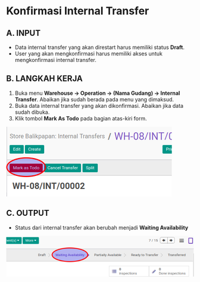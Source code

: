 # Konfirmasi Internal Transfer

## A. INPUT

* Data internal transfer yang akan direstart harus memiliki status **Draft**.
* User yang akan mengkonfirmasi harus memiliki akses untuk mengkonfirmasi internal transfer.

## B. LANGKAH KERJA

1. Buka menu **Warehouse -> Operation -> (Nama Gudang) -> Internal Transfer**. Abaikan jika sudah berada
pada menu yang dimaksud.
2. Buka data internal transfer yang akan dikonfirmasi. Abaikan jika data sudah dibuka.
3. Klik tombol **Mark As Todo** pada bagian atas-kiri form.

![](../../img/internal-transfer/tombol-mark-as-todo.png)

## C. OUTPUT

* Status dari internal transfer akan berubah menjadi **Waiting Availability**

![](../../img/internal-transfer/status-waiting.png)
